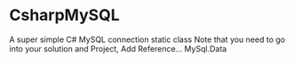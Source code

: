 CsharpMySQL
===========

A super simple C# MySQL connection static class
Note that you need to go into your solution and Project, Add Reference... MySql.Data
